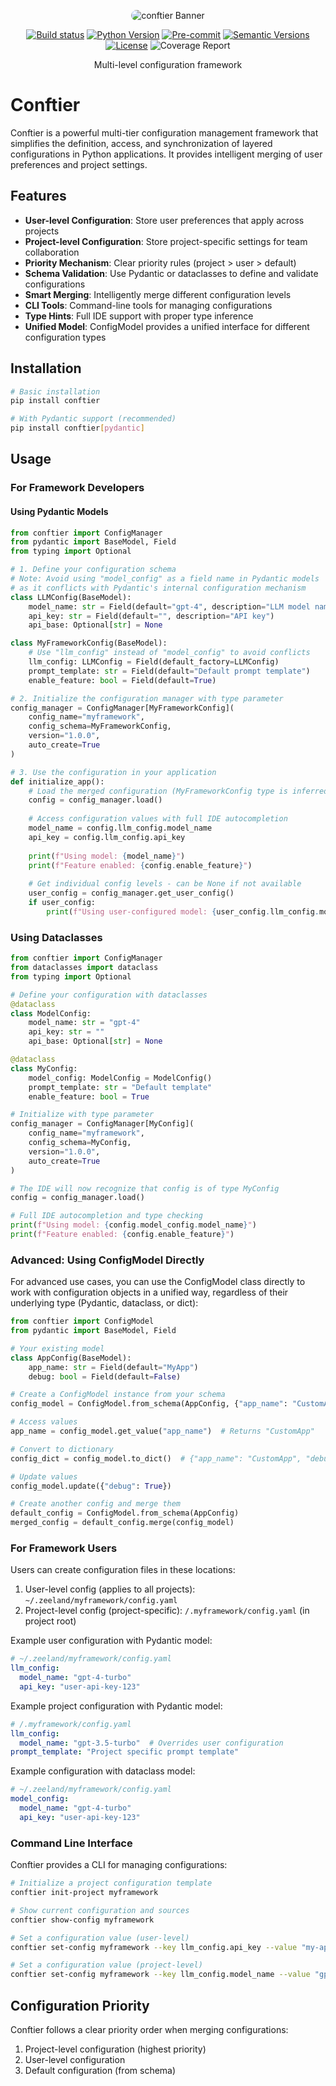 <p align="center">
   <img src="./docs/public/banner.png" alt="conftier Banner" style="border-radius: 15px;">
</p>

<div align="center">

[![Build status](https://github.com/Undertone0809/conftier/workflows/build/badge.svg?branch=main&event=push)](https://github.com/Undertone0809/conftier/actions?query=workflow%3Abuild)
[![Python Version](https://img.shields.io/pypi/pyversions/conftier.svg)](https://pypi.org/project/conftier/)
[![Pre-commit](https://img.shields.io/badge/pre--commit-enabled-brightgreen?logo=pre-commit&logoColor=white)](https://github.com/Undertone0809/conftier/blob/main/.pre-commit-config.yaml)
[![Semantic Versions](https://img.shields.io/badge/%20%20%F0%9F%93%A6%F0%9F%9A%80-semantic--versions-e10079.svg)](https://github.com/Undertone0809/conftier/releases)
[![License](https://img.shields.io/github/license/Undertone0809/conftier)](https://github.com/Undertone0809/conftier/blob/main/LICENSE)
![Coverage Report](assets/images/coverage.svg)

Multi-level configuration framework

</div>


# Conftier

Conftier is a powerful multi-tier configuration management framework that simplifies the definition, access, and synchronization of layered configurations in Python applications. It provides intelligent merging of user preferences and project settings.

## Features

- **User-level Configuration**: Store user preferences that apply across projects
- **Project-level Configuration**: Store project-specific settings for team collaboration
- **Priority Mechanism**: Clear priority rules (project > user > default)
- **Schema Validation**: Use Pydantic or dataclasses to define and validate configurations
- **Smart Merging**: Intelligently merge different configuration levels
- **CLI Tools**: Command-line tools for managing configurations
- **Type Hints**: Full IDE support with proper type inference
- **Unified Model**: ConfigModel provides a unified interface for different configuration types

## Installation

```bash
# Basic installation
pip install conftier

# With Pydantic support (recommended)
pip install conftier[pydantic]
```

## Usage

### For Framework Developers

#### Using Pydantic Models

```python
from conftier import ConfigManager
from pydantic import BaseModel, Field
from typing import Optional

# 1. Define your configuration schema
# Note: Avoid using "model_config" as a field name in Pydantic models
# as it conflicts with Pydantic's internal configuration mechanism
class LLMConfig(BaseModel):
    model_name: str = Field(default="gpt-4", description="LLM model name")
    api_key: str = Field(default="", description="API key")
    api_base: Optional[str] = None

class MyFrameworkConfig(BaseModel):
    # Use "llm_config" instead of "model_config" to avoid conflicts
    llm_config: LLMConfig = Field(default_factory=LLMConfig)
    prompt_template: str = Field(default="Default prompt template")
    enable_feature: bool = Field(default=True)

# 2. Initialize the configuration manager with type parameter
config_manager = ConfigManager[MyFrameworkConfig](
    config_name="myframework",
    config_schema=MyFrameworkConfig,
    version="1.0.0",
    auto_create=True
)

# 3. Use the configuration in your application
def initialize_app():
    # Load the merged configuration (MyFrameworkConfig type is inferred)
    config = config_manager.load()
    
    # Access configuration values with full IDE autocompletion
    model_name = config.llm_config.model_name
    api_key = config.llm_config.api_key
    
    print(f"Using model: {model_name}")
    print(f"Feature enabled: {config.enable_feature}")
    
    # Get individual config levels - can be None if not available
    user_config = config_manager.get_user_config()
    if user_config:
        print(f"Using user-configured model: {user_config.llm_config.model_name}")
```

### Using Dataclasses

```python
from conftier import ConfigManager
from dataclasses import dataclass
from typing import Optional

# Define your configuration with dataclasses
@dataclass
class ModelConfig:
    model_name: str = "gpt-4"
    api_key: str = ""
    api_base: Optional[str] = None

@dataclass
class MyConfig:
    model_config: ModelConfig = ModelConfig()
    prompt_template: str = "Default template"
    enable_feature: bool = True

# Initialize with type parameter
config_manager = ConfigManager[MyConfig](
    config_name="myframework",
    config_schema=MyConfig,
    version="1.0.0",
    auto_create=True
)

# The IDE will now recognize that config is of type MyConfig
config = config_manager.load()

# Full IDE autocompletion and type checking
print(f"Using model: {config.model_config.model_name}")
print(f"Feature enabled: {config.enable_feature}")
```

### Advanced: Using ConfigModel Directly

For advanced use cases, you can use the ConfigModel class directly to work with configuration objects in a unified way, regardless of their underlying type (Pydantic, dataclass, or dict):

```python
from conftier import ConfigModel
from pydantic import BaseModel, Field

# Your existing model
class AppConfig(BaseModel):
    app_name: str = Field(default="MyApp")
    debug: bool = Field(default=False)

# Create a ConfigModel instance from your schema
config_model = ConfigModel.from_schema(AppConfig, {"app_name": "CustomApp"})

# Access values
app_name = config_model.get_value("app_name")  # Returns "CustomApp"

# Convert to dictionary
config_dict = config_model.to_dict()  # {"app_name": "CustomApp", "debug": False}

# Update values
config_model.update({"debug": True})

# Create another config and merge them
default_config = ConfigModel.from_schema(AppConfig)
merged_config = default_config.merge(config_model)
```

### For Framework Users

Users can create configuration files in these locations:

1. User-level config (applies to all projects): `~/.zeeland/myframework/config.yaml`
2. Project-level config (project-specific): `/.myframework/config.yaml` (in project root)

Example user configuration with Pydantic model:

```yaml
# ~/.zeeland/myframework/config.yaml
llm_config:
  model_name: "gpt-4-turbo"
  api_key: "user-api-key-123"
```

Example project configuration with Pydantic model:

```yaml
# /.myframework/config.yaml
llm_config:
  model_name: "gpt-3.5-turbo"  # Overrides user configuration
prompt_template: "Project specific prompt template"
```

Example configuration with dataclass model:

```yaml
# ~/.zeeland/myframework/config.yaml
model_config:
  model_name: "gpt-4-turbo"
  api_key: "user-api-key-123"
```

### Command Line Interface

Conftier provides a CLI for managing configurations:

```bash
# Initialize a project configuration template
conftier init-project myframework

# Show current configuration and sources
conftier show-config myframework

# Set a configuration value (user-level)
conftier set-config myframework --key llm_config.api_key --value "my-api-key"

# Set a configuration value (project-level)
conftier set-config myframework --key llm_config.model_name --value "gpt-3.5-turbo" --project
```

## Configuration Priority

Conftier follows a clear priority order when merging configurations:

1. Project-level configuration (highest priority)
2. User-level configuration
3. Default configuration (from schema)
